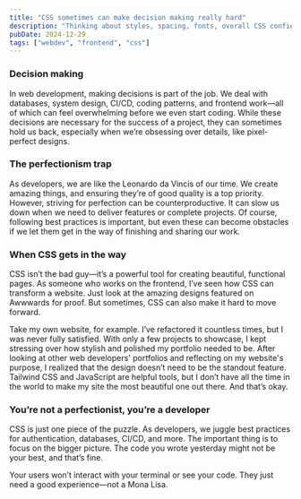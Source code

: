 ```yaml
---
title: "CSS sometimes can make decision making really hard"
description: "Thinking about styles, spacing, fonts, overall CSS configs can be overwhelming and even stop you from getting things done."
pubDate: 2024-12-29
tags: ["webdev", "frontend", "css"]
---
```


### Decision making

In web development, making decisions is part of the job. We deal with databases, system design, CI/CD, coding patterns, and frontend work—all of which can feel overwhelming before we even start coding. While these decisions are necessary for the success of a project, they can sometimes hold us back, especially when we’re obsessing over details, like pixel-perfect designs.

### The perfectionism trap

As developers, we are like the Leonardo da Vincis of our time. We create amazing things, and ensuring they’re of good quality is a top priority. However, striving for perfection can be counterproductive. It can slow us down when we need to deliver features or complete projects. Of course, following best practices is important, but even these can become obstacles if we let them get in the way of finishing and sharing our work.

### When CSS gets in the way

CSS isn’t the bad guy—it’s a powerful tool for creating beautiful, functional pages. As someone who works on the frontend, I’ve seen how CSS can transform a website. Just look at the amazing designs featured on Awwwards for proof. But sometimes, CSS can also make it hard to move forward.

Take my own website, for example. I’ve refactored it countless times, but I was never fully satisfied. With only a few projects to showcase, I kept stressing over how stylish and polished my portfolio needed to be. After looking at other web developers' portfolios and reflecting on my website's purpose, I realized that the design doesn’t need to be the standout feature. Tailwind CSS and JavaScript are helpful tools, but I don’t have all the time in the world to make my site the most beautiful one out there. And that’s okay.

### You’re not a perfectionist, you’re a developer

CSS is just one piece of the puzzle. As developers, we juggle best practices for authentication, databases, CI/CD, and more. The important thing is to focus on the bigger picture. The code you wrote yesterday might not be your best, and that’s fine.

Your users won’t interact with your terminal or see your code. They just need a good experience—not a Mona Lisa.

